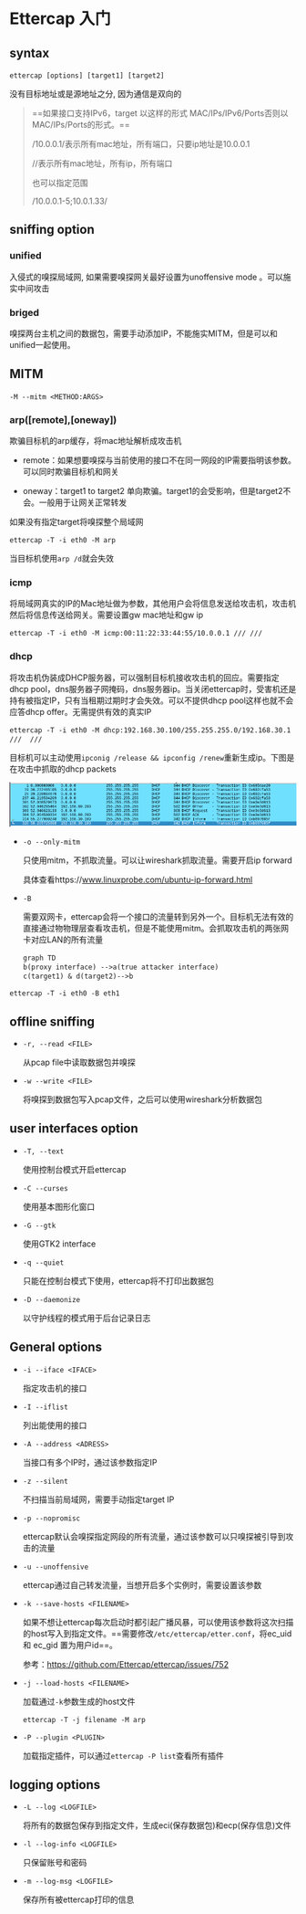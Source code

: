 # Ettercap 入门

## syntax

`ettercap [options] [target1] [target2]`

没有目标地址或是源地址之分, 因为通信是双向的

> ==如果接口支持IPv6，target 以这样的形式 MAC/IPs/IPv6/Ports否则以MAC/IPs/Ports的形式。==
>
> /10.0.0.1/表示所有mac地址，所有端口，只要ip地址是10.0.0.1
>
> //表示所有mac地址，所有ip，所有端口
>
> 也可以指定范围
>
> /10.0.0.1-5;10.0.1.33/

## sniffing option

### unified

入侵式的嗅探局域网, 如果需要嗅探网关最好设置为unoffensive mode 。可以施实中间攻击

### briged

嗅探两台主机之间的数据包，需要手动添加IP，不能施实MITM，但是可以和unified一起使用。

## MITM

`-M --mitm <METHOD:ARGS>`

### arp([remote],[oneway])

欺骗目标机的arp缓存，将mac地址解析成攻击机

- remote：如果想要嗅探与当前使用的接口不在同一网段的IP需要指明该参数。可以同时欺骗目标机和网关

- oneway：target1 to target2 单向欺骗。target1的会受影响，但是target2不会。一般用于让网关正常转发

如果没有指定target将嗅探整个局域网

```
ettercap -T -i eth0 -M arp 
```

当目标机使用`arp /d`就会失效

### icmp

将局域网真实的IP的Mac地址做为参数，其他用户会将信息发送给攻击机，攻击机然后将信息传送给网关。需要设置gw mac地址和gw ip

```
ettercap -T -i eth0 -M icmp:00:11:22:33:44:55/10.0.0.1 /// ///
```

### dhcp

将攻击机伪装成DHCP服务器，可以强制目标机接收攻击机的回应。需要指定dhcp pool，dns服务器子网掩码，dns服务器ip。当关闭ettercap时，受害机还是持有被指定IP，只有当租期过期时才会失效。可以不提供dhcp pool这样也就不会应答dhcp offer。无需提供有效的真实IP

```
ettercap -T -i eth0 -M dhcp:192.168.30.100/255.255.255.0/192.168.30.1 ///  ///
```

目标机可以主动使用`ipconig /release && ipconfig /renew`重新生成ip。下图是在攻击中抓取的dhcp packets

![Snipaste_2020-09-18_10-54-31](https://github.com/dhay3/image-repo/raw/master/20210518/Snipaste_2020-09-18_10-54-31.5y01bfa80v40.png)

- `-o --only-mitm`

  只使用mitm，不抓取流量。可以让wireshark抓取流量。需要开启ip forward

  具体查看https://www.linuxprobe.com/ubuntu-ip-forward.html

- `-B`

  需要双网卡，ettercap会将一个接口的流量转到另外一个。目标机无法有效的直接通过物物理层查看攻击机，但是不能使用mitm。会抓取攻击机的两张网卡对应LAN的所有流量
  
  ```mermaid
  graph TD
  b(proxy interface) -->a(true attacker interface)
  c(target1) & d(target2)-->b
  ```

```
ettercap -T -i eth0 -B eth1
```

## offline sniffing

- `-r, --read <FILE>`

  从pcap file中读取数据包并嗅探

- `-w --write <FILE>`

  将嗅探到数据包写入pcap文件，之后可以使用wireshark分析数据包

## user interfaces option

- `-T, --text`

  使用控制台模式开启ettercap

- `-C --curses`

  使用基本图形化窗口

- `-G --gtk`

  使用GTK2 interface

- `-q --quiet`

  只能在控制台模式下使用，ettercap将不打印出数据包

- `-D --daemonize`

  以守护线程的模式用于后台记录日志

## General options

- `-i --iface <IFACE>`

  指定攻击机的接口

- `-I --iflist`

  列出能使用的接口

- `-A --address <ADRESS>`

  当接口有多个IP时，通过该参数指定IP

- `-z --silent`

  不扫描当前局域网，需要手动指定target IP

- `-p --nopromisc`

  ettercap默认会嗅探指定网段的所有流量，通过该参数可以只嗅探被引导到攻击的流量

- `-u --unoffensive`

  ettercap通过自己转发流量，当想开启多个实例时，需要设置该参数

- `-k --save-hosts <FILENAME>`

  如果不想让ettercap每次启动时都引起广播风暴，可以使用该参数将这次扫描的host写入到指定文件。==需要修改`/etc/ettercap/etter.conf`，将ec_uid 和 ec_gid 置为用户id==。

  参考：https://github.com/Ettercap/ettercap/issues/752

- `-j --load-hosts <FILENAME>`

  加载通过`-k`参数生成的host文件

  ```
  ettercap -T -j filename -M arp
  ```

- `-P --plugin <PLUGIN>`

  加载指定插件，可以通过`ettercap -P list`查看所有插件

## logging options

- `-L --log <LOGFILE>`

  将所有的数据包保存到指定文件，生成eci(保存数据包)和ecp(保存信息)文件

- `-l --log-info <LOGFILE>`

  只保留账号和密码

- `-m --log-msg <LOGFILE>`

  保存所有被ettercap打印的信息
